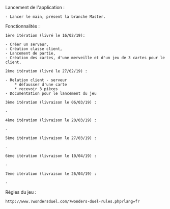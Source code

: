 Lancement de l'application :

	- Lancer le main, présent la branche Master.
	
Fonctionnalités :

    1ère itération (livré le 16/02/19):

    - Créer un serveur,
    - Création classe client,
    - Lancement de partie,
    - Création des cartes, d'une merveille et d'un jeu de 3 cartes pour le client,
    
    2ème itération (livré le 27/02/19) :
    
    - Relation client - serveur
        * défausser d'une carte
        * recevoir 3 pièces
    - Documentation pour le lancement du jeu
    
    3ème itération (livraison le 06/03/19) : 
    
    - 
    
    4ème itération (livraison le 20/03/19) :
    
    -
    
    5ème itération (livraison le 27/03/19) :
    
    -
    
    6ème itération (livraison le 10/04/19) :
    
    -
    
    7ème itération (livraison le 26/04/19) :
    
    -
    
Règles du jeu : 
   
    http://www.7wondersduel.com/7wonders-duel-rules.php?lang=fr  